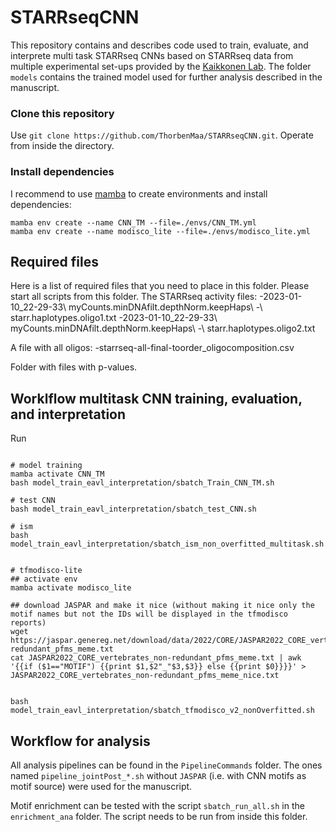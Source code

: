 # STARRseqCNN

This repository contains and describes code used to train, evaluate, and interprete multi task STARRseq CNNs based on STARRseq data from multiple experimental set-ups provided by the [Kaikkonen Lab](https://uefconnect.uef.fi/en/group/cardiovascular-genomics-kaikkonen-lab/). The folder `models` contains the trained model used for further analysis described in the manuscript. 

### Clone this repository
Use `git clone https://github.com/ThorbenMaa/STARRseqCNN.git`. Operate from inside the directory.

### Install dependencies
I recommend to use [mamba](https://mamba.readthedocs.io/en/latest/installation.html) to create environments and install dependencies:

```
mamba env create --name CNN_TM --file=./envs/CNN_TM.yml
mamba env create --name modisco_lite --file=./envs/modisco_lite.yml
```


## Required files
Here is a list of required files that you need to place in this folder. Please start all scripts from this folder.
The STARRseq activity files:
 -2023-01-10_22-29-33\ myCounts.minDNAfilt.depthNorm.keepHaps\ -\ starr.haplotypes.oligo1.txt
 -2023-01-10_22-29-33\ myCounts.minDNAfilt.depthNorm.keepHaps\ -\ starr.haplotypes.oligo2.txt

A file with all oligos:
 -starrseq-all-final-toorder_oligocomposition.csv

Folder with files with p-values.



## Worklflow multitask CNN training, evaluation, and interpretation

Run
```

# model training
mamba activate CNN_TM
bash model_train_eavl_interpretation/sbatch_Train_CNN_TM.sh

# test CNN
bash model_train_eavl_interpretation/sbatch_test_CNN.sh

# ism
bash model_train_eavl_interpretation/sbatch_ism_non_overfitted_multitask.sh


# tfmodisco-lite
## activate env
mamba activate modisco_lite

## download JASPAR and make it nice (without making it nice only the motif names but not the IDs will be displayed in the tfmodisco reports)
wget https://jaspar.genereg.net/download/data/2022/CORE/JASPAR2022_CORE_vertebrates_non-redundant_pfms_meme.txt
cat JASPAR2022_CORE_vertebrates_non-redundant_pfms_meme.txt | awk '{{if ($1=="MOTIF") {{print $1,$2"_"$3,$3}} else {{print $0}}}}' > JASPAR2022_CORE_vertebrates_non-redundant_pfms_meme_nice.txt


bash model_train_eavl_interpretation/sbatch_tfmodisco_v2_nonOverfitted.sh
```

## Workflow for analysis
All analysis pipelines can be found in the `PipelineCommands` folder. The ones named `pipeline_jointPost_*.sh` without `JASPAR` (i.e. with CNN motifs as motif source) were used for the manuscript.

Motif enrichment can be tested with the script `sbatch_run_all.sh` in the `enrichment_ana` folder. The script needs to be run from inside this folder.






